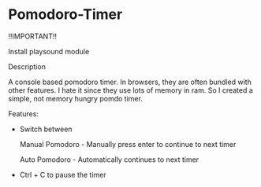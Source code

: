 # Pomodoro-Timer
!!IMPORTANT!!

Install playsound module

Description

A console based pomodoro timer. In browsers, they are often bundled with other features. I hate it since they use lots of memory in ram. 
So I created a simple, not memory hungry pomdo timer.


Features:

- Switch between 

  Manual Pomodoro - Manually press enter to continue to next timer

  Auto Pomodoro - Automatically continues to next timer

- Ctrl + C to pause the timer
